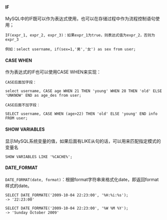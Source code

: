 #### IF

MySQL中的IF既可以作为表达式使用，也可以在存储过程中作为流程控制语句使用；

```
IF(expr_1, expr_2, expr_3)：如果expr_1为true，则表达式值为expr_2，否则为expr_3

例如：select username, if(sex=1,'男','女') as sex from user;
```

#### CASE WHEN

作为表达式的IF也可以使用CASE WHEN来实现：

```
CASE后面加字段：

select username, CASE age WHEN 21 THEN 'young' WHEN 28 THEN 'old' ELSE 'UNKNOW' END as age_des from user;

CASE后面不加字段：

SELECT username, CASE WHEN (age>22) THEN 'old' ELSE 'young' END info FROM user; 
```

#### SHOW VARIABLES

显示MySQL系统变量的值，如果后面有LIKE从句的话，可以用来匹配指定模式的变量名

```
SHOW VARIABLES LIKE '%CACHE%';
```



#### DATE_FORMAT

`DATE_FORMAT(date, format)`：根据format字符串来格式化date，即返回format样式的date。

```
SELECT DATE_FORMATE('2009-10-04 22:23:00', '%H:%i:%s');
-> '22:23:00'

SELECT DATE_FORMATE('2009-10-04 22:23:00', '%W %M %Y');
-> 'Sunday October 2009'
```

